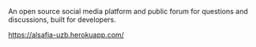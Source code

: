 An open source social media platform and public forum for questions and discussions, built for developers.

https://alsafia-uzb.herokuapp.com/
